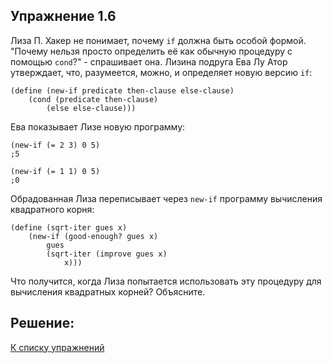## Упражнение 1.6

Лиза П. Хакер не понимает, почему `if` должна быть особой формой.
"Почему нельзя просто определить её как обычную процедуру с помощью `cond`?" - спрашивает она.
Лизина подруга Ева Лу Атор утверждает, что, разумеется, можно, и определяет новую версию `if`:

```racket
(define (new-if predicate then-clause else-clause)
    (cond (predicate then-clause)
        (else else-clause)))
```

Ева показывает Лизе новую программу:
```racket
(new-if (= 2 3) 0 5)
;5

(new-if (= 1 1) 0 5)
;0
```

Обрадованная Лиза переписывает через `new-if` программу вычисления квадратного корня:

```racket
(define (sqrt-iter gues x)
    (new-if (good-enough? gues x)
        gues
        (sqrt-iter (improve gues x)
            x)))
```

Что получится, когда Лиза попытается использовать эту процедуру для вычисления квадратных корней? Объясните.
    
## Решение:

[К списку упражнений](../index.md)
